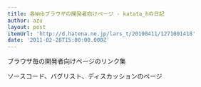 ```yaml
---
title: 各Webブラウザの開発者向けページ - katata_hの日記
author: azu
layout: post
itemUrl: 'http://d.hatena.ne.jp/lars_t/20100411/1271001418'
date: '2011-02-28T15:00:00.000Z'
---
```

ブラウザ毎の開発者向けページのリンク集

ソースコード、バグリスト、ディスカッションのページ

